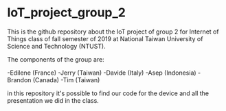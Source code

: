 # IoT_project_group_2

This is the github repository about the IoT project of group 2 for Internet of Things class of fall semester of 2019 at National Taiwan University of Science and Technology (NTUST).

The components of the group are:

-Edilene (France) 
-Jerry   (Taiwan)
-Davide  (Italy)
-Asep    (Indonesia)
-Brandon (Canada)
-Tim     (Taiwan)

in this repository it's possible to find our code for the device and all the presentation we did in the class.
